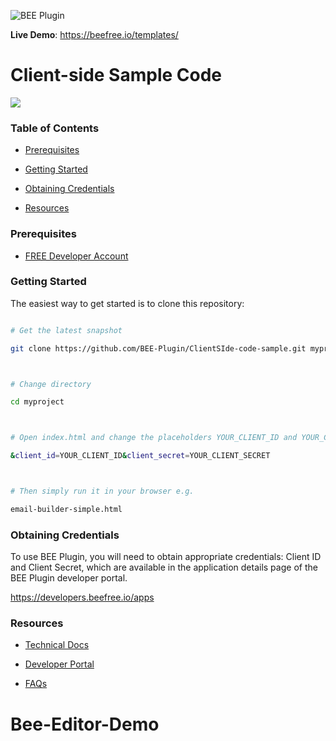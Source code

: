![BEE Plugin](https://avatars.githubusercontent.com/u/15609939?v=4)


**Live Demo**: https://beefree.io/templates/



# Client-side Sample Code



![](https://beefree.io/wp-content/themes/bee2017/img/beeplugin/hero.png)



### Table of Contents



- [Prerequisites](#prerequisites)

- [Getting Started](#getting-started)

- [Obtaining Credentials](#obtaining-credentials)

- [Resources](#resources)



### Prerequisites



- [FREE Developer Account](https://developers.beefree.io/signup/plan/1)




### Getting Started



The easiest way to get started is to clone this repository:



```bash

# Get the latest snapshot

git clone https://github.com/BEE-Plugin/ClientSIde-code-sample.git myproject



# Change directory

cd myproject



# Open index.html and change the placeholders YOUR_CLIENT_ID and YOUR_CLIENT_SECRET with your credentials

&client_id=YOUR_CLIENT_ID&client_secret=YOUR_CLIENT_SECRET



# Then simply run it in your browser e.g.

email-builder-simple.html

```




### Obtaining Credentials



To use BEE Plugin, you will need to obtain appropriate credentials: Client ID and Client Secret, which are available in the application details page of the BEE Plugin developer portal.



https://developers.beefree.io/apps



### Resources



* [Technical Docs](https://docs.beefree.io/)

* [Developer Portal](https://developers.beefree.io/login)

* [FAQs](https://docs.beefree.io/faq/)
# Bee-Editor-Demo

